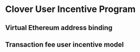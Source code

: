 # Clover User Incentive Program

## Virtual Ethereum address binding

  
  


## Transaction fee user incentive model



